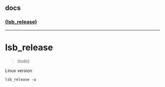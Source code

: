 ## docs

### [(lsb_release)]((https://manpages.debian.org/unstable/lsb-release/lsb_release.1.en.html))

----
# lsb_release
> (todo)

Linux version
```
lsb_release -a
```
